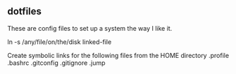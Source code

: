 ## dotfiles
These are config files to set up a system the way I like it.

ln -s /any/file/on/the/disk linked-file

Create symbolic links for the following files from the HOME directory
.profile
.bashrc
.gitconfig
.gitignore
.jump
